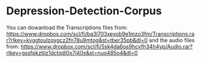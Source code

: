 # Depression-Detection-Corpus

You can dowanload the Transcriptions files from: https://www.dropbox.com/scl/fi/ba3l703xeyob9e1mzo3fm/Transcriptions.rar?rlkey=kvggtoulzqxgcz2fn78u9mtog&st=tber35pb&dl=0 and the audio files from: https://www.dropbox.com/scl/fi/5sk4da6os9hcvfh34h4yp/Audio.rar?rlkey=gssfpkztilz1dctqdl0x7l40s&st=nuo485o4&dl=0
